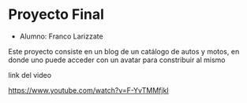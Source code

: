# Proyecto Final


* Alumno: Franco Larizzate

Este proyecto consiste en un blog de un catálogo de autos y motos, en donde uno puede acceder con un avatar para constribuir al mismo


link del video

https://www.youtube.com/watch?v=F-YvTMMfjkI
